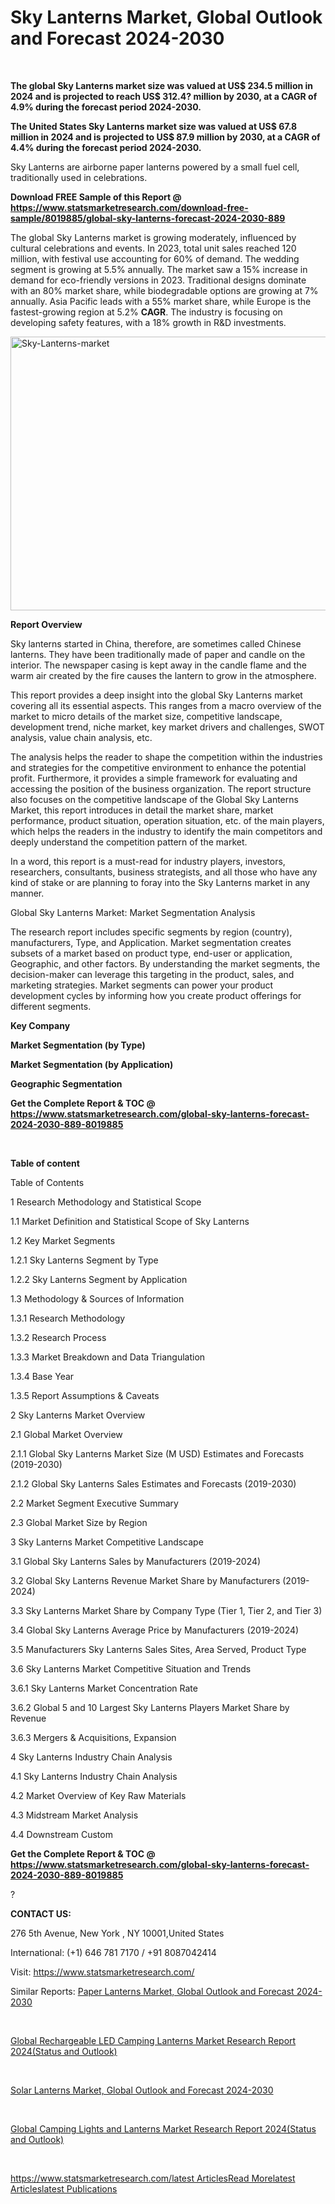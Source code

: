<h1>Sky Lanterns Market, Global Outlook and Forecast 2024-2030</h1><br/><p><strong>The global Sky Lanterns market size was valued at US$ 234.5 million in 2024 and is projected to reach US$ 312.4? million by 2030, at a <strong>CAGR</strong> of 4.9% during the forecast period 2024-2030.</strong></p>
 
 
 
 <p><strong>The United States Sky Lanterns market size was valued at US$ 67.8 million in 2024 and is projected to US$ 87.9 million by 2030, at a <strong>CAGR</strong> of 4.4% during the forecast period 2024-2030.</strong></p>
 
 
 
 <p>Sky Lanterns are airborne paper lanterns powered by a small fuel cell, traditionally used in celebrations.</p>
 
 
 
 <p><strong>Download FREE Sample of this Report @ <a href="https://www.statsmarketresearch.com/download-free-sample/8019885/global-sky-lanterns-forecast-2024-2030-889">https://www.statsmarketresearch.com/download-free-sample/8019885/global-sky-lanterns-forecast-2024-2030-889</a></strong></p>
 
 
 
 <p>The global Sky Lanterns market is growing moderately, influenced by cultural celebrations and events. In 2023, total unit sales reached 120 million, with festival use accounting for 60% of demand. The wedding segment is growing at 5.5% annually. The market saw a 15% increase in demand for eco-friendly versions in 2023. Traditional designs dominate with an 80% market share, while biodegradable options are growing at 7% annually. Asia Pacific leads with a 55% market share, while Europe is the fastest-growing region at 5.2% <strong>CAGR</strong>. The industry is focusing on developing safety features, with a 18% growth in R&D investments.</p>
 
 
 
 <p><img alt="Sky-Lanterns-market" src="https://www.grandresearchstore.com/assets/report-images/Sky_Lanterns_market.png%20" style="width: 730px; height: 438px;" /></p>
 
 
 
 <p><strong>Report Overview</strong></p>
 
 
 
 <p>Sky lanterns started in China, therefore, are sometimes called Chinese lanterns. They have been traditionally made of paper and candle on the interior. The newspaper casing is kept away in the candle flame and the warm air created by the fire causes the lantern to grow in the atmosphere.</p>
 
 
 
 <p>This report provides a deep insight into the global Sky Lanterns market covering all its essential aspects. This ranges from a macro overview of the market to micro details of the market size, competitive landscape, development trend, niche market, key market drivers and challenges, SWOT analysis, value chain analysis, etc.</p>
 
 
 
 <p>The analysis helps the reader to shape the competition within the industries and strategies for the competitive environment to enhance the potential profit. Furthermore, it provides a simple framework for evaluating and accessing the position of the business organization. The report structure also focuses on the competitive landscape of the Global Sky Lanterns Market, this report introduces in detail the market share, market performance, product situation, operation situation, etc. of the main players, which helps the readers in the industry to identify the main competitors and deeply understand the competition pattern of the market.</p>
 
 
 
 <p>In a word, this report is a must-read for industry players, investors, researchers, consultants, business strategists, and all those who have any kind of stake or are planning to foray into the Sky Lanterns market in any manner.</p>
 
 
 
 <p>Global Sky Lanterns Market: Market Segmentation Analysis</p>
 
 
 
 <p>The research report includes specific segments by region (country), manufacturers, Type, and Application. Market segmentation creates subsets of a market based on product type, end-user or application, Geographic, and other factors. By understanding the market segments, the decision-maker can leverage this targeting in the product, sales, and marketing strategies. Market segments can power your product development cycles by informing how you create product offerings for different segments.</p>
 
 
 
 <p><strong>Key Company</strong></p>
 
 
 
 <p><strong>Market Segmentation (by Type)</strong></p>
 
 
 
 <p><strong>Market Segmentation (<strong>by Application</strong>)</strong></p>
 
 
 
 <p><strong>Geographic Segmentation</strong></p>
 
 
 
 <div><b>Get the Complete Report & TOC @ <a href="https://www.statsmarketresearch.com/global-sky-lanterns-forecast-2024-2030-889-8019885">https://www.statsmarketresearch.com/global-sky-lanterns-forecast-2024-2030-889-8019885</a></b></div>
 
 
 
 <p><br />
 
 <b>Table of content</b></p>
 
 
 
 <p>Table of Contents<br />
 
 1 Research Methodology and Statistical Scope<br />
 
 1.1 Market Definition and Statistical Scope of Sky Lanterns<br />
 
 1.2 Key Market Segments<br />
 
 1.2.1 Sky Lanterns Segment by Type<br />
 
 1.2.2 Sky Lanterns Segment by Application<br />
 
 1.3 Methodology & Sources of Information<br />
 
 1.3.1 Research Methodology<br />
 
 1.3.2 Research Process<br />
 
 1.3.3 Market Breakdown and Data Triangulation<br />
 
 1.3.4 Base Year<br />
 
 1.3.5 Report Assumptions & Caveats<br />
 
 2 Sky Lanterns Market Overview<br />
 
 2.1 Global Market Overview<br />
 
 2.1.1 Global Sky Lanterns Market Size (M USD) Estimates and Forecasts (2019-2030)<br />
 
 2.1.2 Global Sky Lanterns Sales Estimates and Forecasts (2019-2030)<br />
 
 2.2 Market Segment Executive Summary<br />
 
 2.3 Global Market Size by Region<br />
 
 3 Sky Lanterns Market Competitive Landscape<br />
 
 3.1 Global Sky Lanterns Sales by Manufacturers (2019-2024)<br />
 
 3.2 Global Sky Lanterns Revenue Market Share by Manufacturers (2019-2024)<br />
 
 3.3 Sky Lanterns Market Share by Company Type (Tier 1, Tier 2, and Tier 3)<br />
 
 3.4 Global Sky Lanterns Average Price by Manufacturers (2019-2024)<br />
 
 3.5 Manufacturers Sky Lanterns Sales Sites, Area Served, Product Type<br />
 
 3.6 Sky Lanterns Market Competitive Situation and Trends<br />
 
 3.6.1 Sky Lanterns Market Concentration Rate<br />
 
 3.6.2 Global 5 and 10 Largest Sky Lanterns Players Market Share by Revenue<br />
 
 3.6.3 Mergers & Acquisitions, Expansion<br />
 
 4 Sky Lanterns Industry Chain Analysis<br />
 
 4.1 Sky Lanterns Industry Chain Analysis<br />
 
 4.2 Market Overview of Key Raw Materials<br />
 
 4.3 Midstream Market Analysis<br />
 
 4.4 Downstream Custom</p>
 
 
 
 <div><b>Get the Complete Report & TOC @ <a href="https://www.statsmarketresearch.com/global-sky-lanterns-forecast-2024-2030-889-8019885">https://www.statsmarketresearch.com/global-sky-lanterns-forecast-2024-2030-889-8019885</a></b></div>
 
 
 
 <p>? </p>
 
 
 
 <p><b>CONTACT US:</b><br />
 
 276 5th Avenue, New York , NY 10001,United States<br />
 
 International: (+1) 646 781 7170 / +91 8087042414<br />
 
 Visit: <a href="https://www.statsmarketresearch.com/">https://www.statsmarketresearch.com/</a><br />
 
 Similar Reports: <a href="https://www.statsmarketresearch.com/global-sky-lanterns-forecast-2024-2030-889-8019885">Paper Lanterns Market, Global Outlook and Forecast 2024-2030</a><br />
 
 <br />
 
 <a href="https://www.statsmarketresearch.com/global-sky-lanterns-forecast-2024-2030-889-8019885">Global Rechargeable LED Camping Lanterns Market Research Report 2024(Status and Outlook)</a><br />
 
 <br />
 
 <a href="https://www.statsmarketresearch.com/global-sky-lanterns-forecast-2024-2030-889-8019885">Solar Lanterns Market, Global Outlook and Forecast 2024-2030</a><br />
 
 <br />
 
 <a href="https://www.statsmarketresearch.com/global-sky-lanterns-forecast-2024-2030-889-8019885">Global Camping Lights and Lanterns Market Research Report 2024(Status and Outlook)</a><br />
 
 <br />
 
 <a href="https://gyeongbokgung.com">https://www.statsmarketresearch.com/</a><a href="https://hallyeomaritime.com">latest Articles</a><a href="https://jingwansa.com">Read More</a><a href="https://nguoiviet.jp/">latest Articles</a><a href="https://www.intelmarketresearch.com/">latest Publications</a></p>